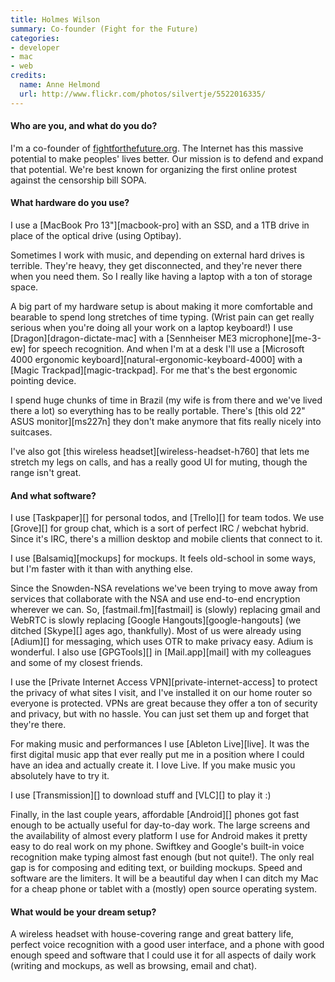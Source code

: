 ```yaml
---
title: Holmes Wilson
summary: Co-founder (Fight for the Future)
categories:
- developer
- mac
- web
credits:
  name: Anne Helmond
  url: http://www.flickr.com/photos/silvertje/5522016335/
---
```


#### Who are you, and what do you do?

I'm a co-founder of [fightforthefuture.org](http://fightforthefuture.org/ "The Fight for the Future site."). The Internet has this massive potential to make peoples' lives better. Our mission is to defend and expand that potential. We're best known for organizing the first online protest against the censorship bill SOPA.

#### What hardware do you use?

I use a [MacBook Pro 13"][macbook-pro] with an SSD, and a 1TB drive in place of the optical drive (using Optibay).

Sometimes I work with music, and depending on external hard drives is terrible. They're heavy, they get disconnected, and they're never there when you need them. So I really like having a laptop with a ton of storage space.

A big part of my hardware setup is about making it more comfortable and bearable to spend long stretches of time typing. (Wrist pain can get really serious when you're doing all your work on a laptop keyboard!) I use [Dragon][dragon-dictate-mac] with a [Sennheiser ME3 microphone][me-3-ew] for speech recognition. And when I'm at a desk I'll use a [Microsoft 4000 ergonomic keyboard][natural-ergonomic-keyboard-4000] with a [Magic Trackpad][magic-trackpad]. For me that's the best ergonomic pointing device. 

I spend huge chunks of time in Brazil (my wife is from there and we've lived there a lot) so everything has to be really portable. There's [this old 22" ASUS monitor][ms227n] they don't make anymore that fits really nicely into suitcases.

I've also got [this wireless headset][wireless-headset-h760] that lets me stretch my legs on calls, and has a really good UI for muting, though the range isn't great.

#### And what software?

I use [Taskpaper][] for personal todos, and [Trello][] for team todos. We use [Grove][] for group chat, which is a sort of perfect IRC / webchat hybrid. Since it's IRC, there's a million desktop and mobile clients that connect to it.

I use [Balsamiq][mockups] for mockups. It feels old-school in some ways, but I'm faster with it than with anything else.

Since the Snowden-NSA revelations we've been trying to move away from services that collaborate with the NSA and use end-to-end encryption wherever we can. So, [fastmail.fm][fastmail] is (slowly) replacing gmail and WebRTC is slowly replacing [Google Hangouts][google-hangouts] (we ditched [Skype][] ages ago, thankfully). Most of us were already using [Adium][] for messaging, which uses OTR to make privacy easy. Adium is wonderful. I also use [GPGTools][] in [Mail.app][mail] with my colleagues and some of my closest friends. 

I use the [Private Internet Access VPN][private-internet-access] to protect the privacy of what sites I visit, and I've installed it on our home router so everyone is protected. VPNs are great because they offer a ton of security and privacy, but with no hassle. You can just set them up and forget that they're there.

For making music and performances I use [Ableton Live][live]. It was the first digital music app that ever really put me in a position where I could have an idea and actually create it. I love Live. If you make music you absolutely have to try it.

I use [Transmission][] to download stuff and [VLC][] to play it :) 

Finally, in the last couple years, affordable [Android][] phones got fast enough to be actually useful for day-to-day work. The large screens and the availability of almost every platform I use for Android makes it pretty easy to do real work on my phone. Swiftkey and Google's built-in voice recognition make typing almost fast enough (but not quite!). The only real gap is for composing and editing text, or building mockups. Speed and software are the limiters. It will be a beautiful day when I can ditch my Mac for a cheap phone or tablet with a (mostly) open source operating system.

#### What would be your dream setup?

A wireless headset with house-covering range and great battery life, perfect voice recognition with a good user interface, and a phone with good enough speed and software that I could use it for all aspects of daily work (writing and mockups, as well as browsing, email and chat).